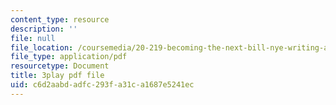```yaml
---
content_type: resource
description: ''
file: null
file_location: /coursemedia/20-219-becoming-the-next-bill-nye-writing-and-hosting-the-educational-show-january-iap-2015/c6d2aabdadfc293fa31ca1687e5241ec_VBgVRviSKek.pdf
file_type: application/pdf
resourcetype: Document
title: 3play pdf file
uid: c6d2aabd-adfc-293f-a31c-a1687e5241ec
---
```

